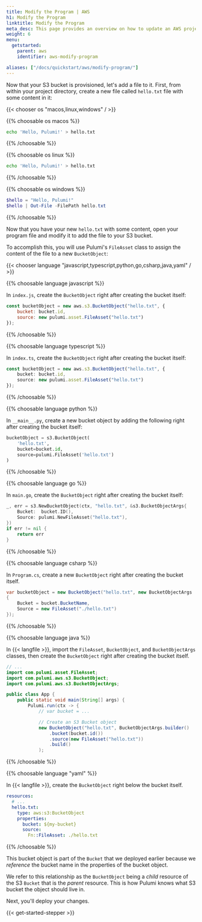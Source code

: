 ```yaml
---
title: Modify the Program | AWS
h1: Modify the Program
linktitle: Modify the Program
meta_desc: This page provides an overview on how to update an AWS project from a Pulumi program.
weight: 6
menu:
  getstarted:
    parent: aws
    identifier: aws-modify-program

aliases: ["/docs/quickstart/aws/modify-program/"]
---
```


Now that your S3 bucket is provisioned, let's add a file to it. First, from within your project directory, create a new file called `hello.txt` file with some content in it:

{{< chooser os "macos,linux,windows" / >}}

{{% choosable os macos %}}

```bash
echo 'Hello, Pulumi!' > hello.txt
```

{{% /choosable %}}

{{% choosable os linux %}}

```bash
echo 'Hello, Pulumi!' > hello.txt
```

{{% /choosable %}}

{{% choosable os windows %}}

```powershell
$hello = "Hello, Pulumi!"
$hello | Out-File -FilePath hello.txt
```

{{% /choosable %}}

Now that you have your new `hello.txt` with some content, open your program file and modify it to add the file to your S3 bucket.

To accomplish this, you will use Pulumi's `FileAsset` class to assign the content of the file to a new  `BucketObject`:

{{< chooser language "javascript,typescript,python,go,csharp,java,yaml" / >}}

{{% choosable language javascript %}}

In `index.js`, create the `BucketObject` right after creating the bucket itself:

```javascript
const bucketObject = new aws.s3.BucketObject("hello.txt", {
    bucket: bucket.id,
    source: new pulumi.asset.FileAsset("hello.txt")
});
```

{{% /choosable %}}

{{% choosable language typescript %}}

In `index.ts`, create the `BucketObject` right after creating the bucket itself:

```typescript
const bucketObject = new aws.s3.BucketObject("hello.txt", {
    bucket: bucket.id,
    source: new pulumi.asset.FileAsset("hello.txt")
});
```

{{% /choosable %}}

{{% choosable language python %}}

In `__main__.py`, create a new bucket object by adding the following right after creating the bucket itself:

```python
bucketObject = s3.BucketObject(
    'hello.txt',
    bucket=bucket.id,
    source=pulumi.FileAsset('hello.txt')
)
```

{{% /choosable %}}

{{% choosable language go %}}

In `main.go`, create the `BucketObject` right after creating the bucket itself:

```go
_, err = s3.NewBucketObject(ctx, "hello.txt", &s3.BucketObjectArgs{
    Bucket:  bucket.ID(),
    Source: pulumi.NewFileAsset("hello.txt"),
})
if err != nil {
    return err
}
```

{{% /choosable %}}

{{% choosable language csharp %}}

In `Program.cs`, create a new `BucketObject` right after creating the bucket itself.

```csharp
var bucketObject = new BucketObject("hello.txt", new BucketObjectArgs
{
    Bucket = bucket.BucketName,
    Source = new FileAsset("./hello.txt")
});
```

{{% /choosable %}}

{{% choosable language java %}}

In {{< langfile >}}, import the `FileAsset`, `BucketObject`, and `BucketObjectArgs` classes, then create the `BucketObject` right after creating the bucket itself.

```java
// ...
import com.pulumi.asset.FileAsset;
import com.pulumi.aws.s3.BucketObject;
import com.pulumi.aws.s3.BucketObjectArgs;

public class App {
    public static void main(String[] args) {
        Pulumi.run(ctx -> {
            // var bucket = ...

            // Create an S3 Bucket object
            new BucketObject("hello.txt", BucketObjectArgs.builder()
                .bucket(bucket.id())
                .source(new FileAsset("hello.txt"))
                .build()
            );
```

{{% /choosable %}}

{{% choosable language "yaml" %}}

In {{< langfile >}}, create the `BucketObject` right below the bucket itself.

```yaml
resources:
  # ...
  hello.txt:
    type: aws:s3:BucketObject
    properties:
      bucket: ${my-bucket}
      source:
        Fn::FileAsset: ./hello.txt
```

{{% /choosable %}}

This bucket object is part of the `Bucket` that we deployed earlier because we _reference_ the bucket name in the properties of the bucket object.

We refer to this relationship as the `BucketObject` being a _child_ resource of the S3 `Bucket` that is the _parent_ resource. This is how Pulumi knows what S3 bucket the object should live in.

Next, you'll deploy your changes.

{{< get-started-stepper >}}
